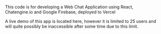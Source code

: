 This code is for developing a Web Chat Application using React, Chatengine.io and Google Firebase, deployed to Vercel

A live demo of this app is located here, however it is limited to 25 users and will quite possibly be inaccessible after some time due to this limit. 
